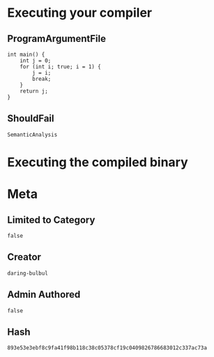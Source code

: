 # Executing your compiler

## ProgramArgumentFile

```
int main() {
    int j = 0;
    for (int i; true; i = 1) {
        j = i;
        break;
    }
    return j;
}
```

## ShouldFail

```
SemanticAnalysis
```

# Executing the compiled binary

# Meta

## Limited to Category

```
false
```

## Creator

```
daring-bulbul
```

## Admin Authored

```
false
```

## Hash

```
893e53e3ebf8c9fa41f98b118c38c05378cf19c0409826786683012c337ac73a
```
